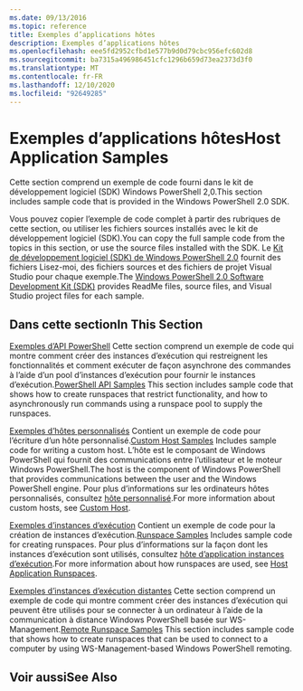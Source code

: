 ```yaml
---
ms.date: 09/13/2016
ms.topic: reference
title: Exemples d’applications hôtes
description: Exemples d’applications hôtes
ms.openlocfilehash: eee5fd2952cfbd1e577b9d0d79cbc956efc602d8
ms.sourcegitcommit: ba7315a496986451cfc1296b659d73ea2373d3f0
ms.translationtype: MT
ms.contentlocale: fr-FR
ms.lasthandoff: 12/10/2020
ms.locfileid: "92649285"
---
```

# <a name="host-application-samples"></a><span data-ttu-id="29bab-103">Exemples d’applications hôtes</span><span class="sxs-lookup"><span data-stu-id="29bab-103">Host Application Samples</span></span>

<span data-ttu-id="29bab-104">Cette section comprend un exemple de code fourni dans le kit de développement logiciel (SDK) Windows PowerShell 2,0.</span><span class="sxs-lookup"><span data-stu-id="29bab-104">This section includes sample code that is provided in the Windows PowerShell 2.0 SDK.</span></span>

 <span data-ttu-id="29bab-105">Vous pouvez copier l’exemple de code complet à partir des rubriques de cette section, ou utiliser les fichiers sources installés avec le kit de développement logiciel (SDK).</span><span class="sxs-lookup"><span data-stu-id="29bab-105">You can copy the full sample code from the topics in this section, or use the source files installed with the SDK.</span></span> <span data-ttu-id="29bab-106">Le [Kit de développement logiciel (SDK) de Windows PowerShell 2.0](https://www.microsoft.com/download/details.aspx?id=2560) fournit des fichiers Lisez-moi, des fichiers sources et des fichiers de projet Visual Studio pour chaque exemple.</span><span class="sxs-lookup"><span data-stu-id="29bab-106">The [Windows PowerShell 2.0 Software Development Kit (SDK)](https://www.microsoft.com/download/details.aspx?id=2560) provides ReadMe files, source files, and Visual Studio project files for each sample.</span></span>

## <a name="in-this-section"></a><span data-ttu-id="29bab-107">Dans cette section</span><span class="sxs-lookup"><span data-stu-id="29bab-107">In This Section</span></span>

 <span data-ttu-id="29bab-108">[Exemples d’API PowerShell](./windows-powershell-api-samples.md) Cette section comprend un exemple de code qui montre comment créer des instances d’exécution qui restreignent les fonctionnalités et comment exécuter de façon asynchrone des commandes à l’aide d’un pool d’instances d’exécution pour fournir le instances d’exécution.</span><span class="sxs-lookup"><span data-stu-id="29bab-108">[PowerShell API Samples](./windows-powershell-api-samples.md) This section includes sample code that shows how to create runspaces that restrict functionality, and how to asynchronously run commands using a runspace pool to supply the runspaces.</span></span>

 <span data-ttu-id="29bab-109">[Exemples d’hôtes personnalisés](./custom-host-samples.md) Contient un exemple de code pour l’écriture d’un hôte personnalisé.</span><span class="sxs-lookup"><span data-stu-id="29bab-109">[Custom Host Samples](./custom-host-samples.md) Includes sample code for writing a custom host.</span></span> <span data-ttu-id="29bab-110">L’hôte est le composant de Windows PowerShell qui fournit des communications entre l’utilisateur et le moteur Windows PowerShell.</span><span class="sxs-lookup"><span data-stu-id="29bab-110">The host is the component of Windows PowerShell that provides communications between the user and the Windows PowerShell engine.</span></span> <span data-ttu-id="29bab-111">Pour plus d’informations sur les ordinateurs hôtes personnalisés, consultez [hôte personnalisé](./writing-a-windows-powershell-host-application.md).</span><span class="sxs-lookup"><span data-stu-id="29bab-111">For more information about custom hosts, see [Custom Host](./writing-a-windows-powershell-host-application.md).</span></span>

 <span data-ttu-id="29bab-112">[Exemples d’instances d’exécution](./runspace-samples.md) Contient un exemple de code pour la création de instances d’exécution.</span><span class="sxs-lookup"><span data-stu-id="29bab-112">[Runspace Samples](./runspace-samples.md) Includes sample code for creating runspaces.</span></span> <span data-ttu-id="29bab-113">Pour plus d’informations sur la façon dont les instances d’exécution sont utilisés, consultez [hôte d’application instances d’exécution](creating-runspaces.md).</span><span class="sxs-lookup"><span data-stu-id="29bab-113">For more information about how runspaces are used, see [Host Application Runspaces](creating-runspaces.md).</span></span>

 <span data-ttu-id="29bab-114">[Exemples d’instances d’exécution distantes](./remote-runspace-samples.md) Cette section comprend un exemple de code qui montre comment créer des instances d’exécution qui peuvent être utilisés pour se connecter à un ordinateur à l’aide de la communication à distance Windows PowerShell basée sur WS-Management.</span><span class="sxs-lookup"><span data-stu-id="29bab-114">[Remote Runspace Samples](./remote-runspace-samples.md) This section includes sample code that shows how to create runspaces that can be used to connect to a computer by using WS-Management-based Windows PowerShell remoting.</span></span>

## <a name="see-also"></a><span data-ttu-id="29bab-115">Voir aussi</span><span class="sxs-lookup"><span data-stu-id="29bab-115">See Also</span></span>
